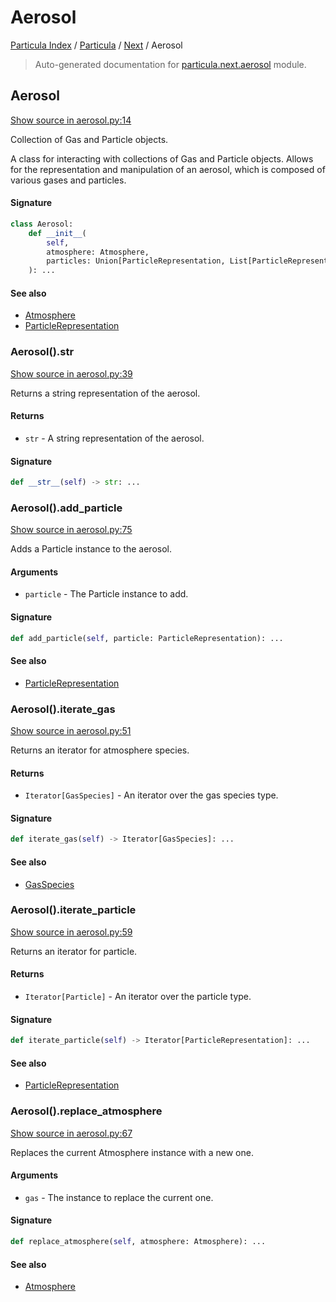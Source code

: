 # Aerosol

[Particula Index](../../README.md#particula-index) / [Particula](../index.md#particula) / [Next](./index.md#next) / Aerosol

> Auto-generated documentation for [particula.next.aerosol](https://github.com/Gorkowski/particula/blob/main/particula/next/aerosol.py) module.

## Aerosol

[Show source in aerosol.py:14](https://github.com/Gorkowski/particula/blob/main/particula/next/aerosol.py#L14)

Collection of Gas and Particle objects.

A class for interacting with collections of Gas and Particle objects.
Allows for the representation and manipulation of an aerosol, which
is composed of various gases and particles.

#### Signature

```python
class Aerosol:
    def __init__(
        self,
        atmosphere: Atmosphere,
        particles: Union[ParticleRepresentation, List[ParticleRepresentation]],
    ): ...
```

#### See also

- [Atmosphere](gas/atmosphere.md#atmosphere)
- [ParticleRepresentation](particles/representation.md#particlerepresentation)

### Aerosol().__str__

[Show source in aerosol.py:39](https://github.com/Gorkowski/particula/blob/main/particula/next/aerosol.py#L39)

Returns a string representation of the aerosol.

#### Returns

- `str` - A string representation of the aerosol.

#### Signature

```python
def __str__(self) -> str: ...
```

### Aerosol().add_particle

[Show source in aerosol.py:75](https://github.com/Gorkowski/particula/blob/main/particula/next/aerosol.py#L75)

Adds a Particle instance to the aerosol.

#### Arguments

- `particle` - The Particle instance to add.

#### Signature

```python
def add_particle(self, particle: ParticleRepresentation): ...
```

#### See also

- [ParticleRepresentation](particles/representation.md#particlerepresentation)

### Aerosol().iterate_gas

[Show source in aerosol.py:51](https://github.com/Gorkowski/particula/blob/main/particula/next/aerosol.py#L51)

Returns an iterator for atmosphere species.

#### Returns

- `Iterator[GasSpecies]` - An iterator over the gas species type.

#### Signature

```python
def iterate_gas(self) -> Iterator[GasSpecies]: ...
```

#### See also

- [GasSpecies](gas/species.md#gasspecies)

### Aerosol().iterate_particle

[Show source in aerosol.py:59](https://github.com/Gorkowski/particula/blob/main/particula/next/aerosol.py#L59)

Returns an iterator for particle.

#### Returns

- `Iterator[Particle]` - An iterator over the particle type.

#### Signature

```python
def iterate_particle(self) -> Iterator[ParticleRepresentation]: ...
```

#### See also

- [ParticleRepresentation](particles/representation.md#particlerepresentation)

### Aerosol().replace_atmosphere

[Show source in aerosol.py:67](https://github.com/Gorkowski/particula/blob/main/particula/next/aerosol.py#L67)

Replaces the current Atmosphere instance with a new one.

#### Arguments

- `gas` - The instance to replace the current one.

#### Signature

```python
def replace_atmosphere(self, atmosphere: Atmosphere): ...
```

#### See also

- [Atmosphere](gas/atmosphere.md#atmosphere)
